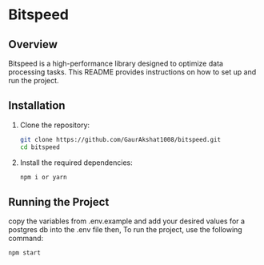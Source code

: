 # Bitspeed

## Overview
Bitspeed is a high-performance library designed to optimize data processing tasks. This README provides instructions on how to set up and run the project.

## Installation
1. Clone the repository:
    ```sh
    git clone https://github.com/GaurAkshat1008/bitspeed.git
    cd bitspeed
    ```

2. Install the required dependencies:
    ```sh
    npm i or yarn
    ```

## Running the Project

copy the variables from .env.example and add your desired values for a postgres db into the .env file then, 
To run the project, use the following command:
```sh
npm start
```

